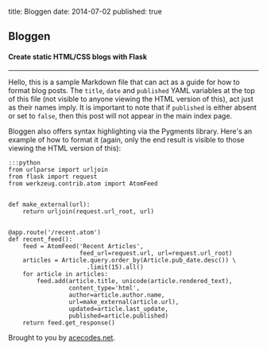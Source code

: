 title: Bloggen
date: 2014-07-02
published: true

## Bloggen
#### Create static HTML/CSS blogs with Flask
----------

Hello, this is a sample Markdown file that can act as a guide for how to format blog posts. The <code>title</code>, <code>date</code> and <code>published</code> YAML variables at the top of this file (not visible to anyone viewing the HTML version of this), act just as their names imply. It is important to note that if <code>published</code> is either absent or set to <code>false</code>, then this post will not appear in the main index page.

Bloggen also offers syntax highlighting via the Pygments library. Here's an example of how to format it (again, only the end result is visible to those viewing the HTML version of this):

	:::python
	from urlparse import urljoin
	from flask import request
	from werkzeug.contrib.atom import AtomFeed


	def make_external(url):
	    return urljoin(request.url_root, url)


	@app.route('/recent.atom')
	def recent_feed():
	    feed = AtomFeed('Recent Articles',
	                    feed_url=request.url, url=request.url_root)
	    articles = Article.query.order_by(Article.pub_date.desc()) \
	                      .limit(15).all()
	    for article in articles:
	        feed.add(article.title, unicode(article.rendered_text),
	                 content_type='html',
	                 author=article.author.name,
	                 url=make_external(article.url),
	                 updated=article.last_update,
	                 published=article.published)
	    return feed.get_response()
	    
Brought to you by [acecodes.net][1].


  [1]: http://www.acecodes.net